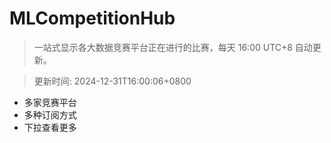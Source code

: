 # MLCompetitionHub

> 一站式显示各大数据竞赛平台正在进行的比赛，每天 16:00 UTC+8 自动更新。
  
> 更新时间: 2024-12-31T16:00:06+0800 

* 多家竞赛平台
* 多种订阅方式
* 下拉查看更多